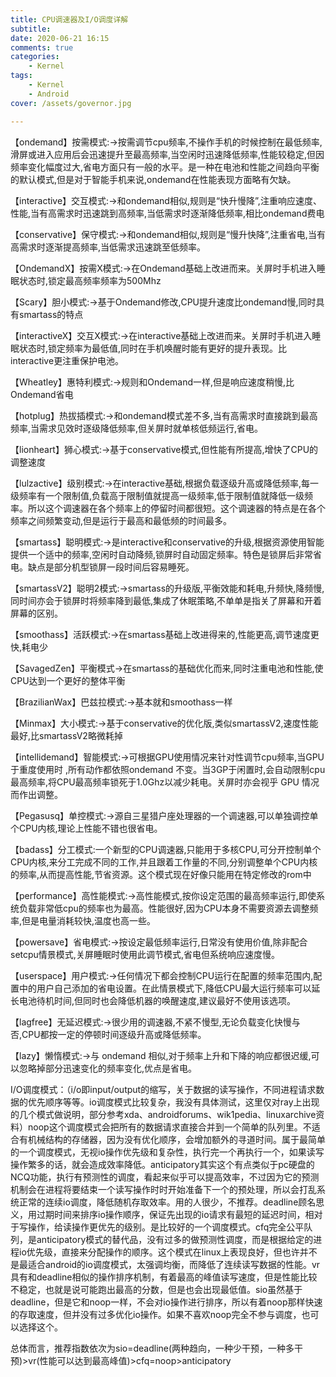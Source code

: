 ```yaml
---
title: CPU调速器及I/O调度详解
subtitle:
date: 2020-06-21 16:15
comments: true
categories:
    - Kernel
tags:
    - Kernel
    - Android
cover: /assets/governor.jpg

---
```

【ondemand】按需模式:→按需调节cpu频率,不操作手机的时候控制在最低频率,滑屏或进入应用后会迅速提升至最高频率,当空闲时迅速降低频率,性能较稳定,但因频率变化幅度过大,省电方面只有一般的水平。是一种在电池和性能之间趋向平衡的默认模式,但是对于智能手机来说,ondemand在性能表现方面略有欠缺。

【interactive】交互模式:→和ondemand相似,规则是“快升慢降”,注重响应速度、性能,当有高需求时迅速跳到高频率,当低需求时逐渐降低频率,相比ondemand费电

【conservative】保守模式:→和ondemand相似,规则是“慢升快降”,注重省电,当有高需求时逐渐提高频率,当低需求迅速跳至低频率。

【OndemandX】按需X模式:→在Ondemand基础上改进而来。关屏时手机进入睡眠状态时,锁定最高频率频率为500Mhz

【Scary】胆小模式:→基于Ondemand修改,CPU提升速度比ondemand慢,同时具有smartass的特点

【interactiveX】交互X模式:→在interactive基础上改进而来。关屏时手机进入睡眠状态时,锁定频率为最低值,同时在手机唤醒时能有更好的提升表现。比interactive更注重保护电池。

【Wheatley】惠特利模式:→规则和Ondemand一样,但是响应速度稍慢,比Ondemand省电

【hotplug】热拔插模式:→和ondemand模式差不多,当有高需求时直接跳到最高频率,当需求见效时逐级降低频率,但关屏时就单核低频运行,省电。

【lionheart】狮心模式:→基于conservative模式,但性能有所提高,增快了CPU的调整速度

【lulzactive】级别模式:→在interactive基础,根据负载逐级升高或降低频率,每一级频率有一个限制值,负载高于限制值就提高一级频率,低于限制值就降低一级频率。所以这个调速器在各个频率上的停留时间都很短。这个调速器的特点是在各个频率之间频繁变动,但是运行于最高和最低频的时间最多。

【smartass】聪明模式:→是interactive和conservative的升级,根据资源使用智能提供一个适中的频率,空闲时自动降频,锁屏时自动固定频率。特色是锁屏后非常省电。缺点是部分机型锁屏一段时间后容易睡死。

【smartassV2】聪明2模式:→smartass的升级版,平衡效能和耗电,升频快,降频慢,同时间亦会于锁屏时将频率降到最低,集成了休眠策略,不单单是指关了屏幕和开着屏幕的区别。

【smoothass】活跃模式:→在smartass基础上改进得来的,性能更高,调节速度更快,耗电少

【SavagedZen】平衡模式→在smartass的基础优化而来,同时注重电池和性能,使CPU达到一个更好的整体平衡

【BrazilianWax】巴兹拉模式:→基本就和smoothass一样

【Minmax】大小模式:→基于conservative的优化版,类似smartassV2,速度性能最好,比smartassV2略微耗掉

【intellidemand】智能模式:→可根据GPU使用情况来针对性调节cpu频率,当GPU于重度使用时 ,所有动作都依照ondemand 不变。当3GP于闲置时,会自动限制cpu最高频率,将CPU最高频率锁死于1.0Ghz以减少耗电。关屏时亦会视乎 GPU 情况而作出调整。

【Pegasusq】单控模式:→源自三星猎户座处理器的一个调速器,可以单独调控单个CPU内核,理论上性能不错也很省电。

【badass】分工模式:一个新型的CPU调速器,只能用于多核CPU,可分开控制单个CPU内核,来分工完成不同的工作,并且跟着工作量的不同,分别调整单个CPU内核的频率,从而提高性能,节省资源。这个模式现在好像只能用在特定修改的rom中

【performance】高性能模式:→高性能模式,按你设定范围的最高频率运行,即使系统负载非常低cpu的频率也为最高。性能很好,因为CPU本身不需要资源去调整频率,但是电量消耗较快,温度也高一些。

【powersave】省电模式:→按设定最低频率运行,日常没有使用价值,除非配合setcpu情景模式,关屏睡眠时使用此调节模式,省电但系统响应速度慢。

【userspace】用户模式:→任何情况下都会控制CPU运行在配置的频率范围内,配置中的用户自己添加的省电设置。在此情景模式下,降低CPU最大运行频率可以延长电池待机时间,但同时也会降低机器的唤醒速度,建议最好不使用该选项。

【lagfree】无延迟模式:→很少用的调速器,不紧不慢型,无论负载变化快慢与否,CPU都按一定的停顿时间逐级升高或降低频率。

【lazy】懒惰模式:→与 ondemand 相似,对于频率上升和下降的响应都很迟缓,可以忽略掉部分迅速变化的频率变化,优点是省电。

I/O调度模式：（i/o即input/output的缩写，关于数据的读写操作，不同进程请求数据的优先顺序等等。io调度模式比较复杂，我没有具体测试，这里仅对ray上出现的几个模式做说明，部分参考xda、androidforums、wik1pedia、linuxarchive资料）noop这个调度模式会把所有的数据请求直接合并到一个简单的队列里。不适合有机械结构的存储器，因为没有优化顺序，会增加额外的寻道时间。属于最简单的一个调度模式，无视io操作优先级和复杂性，执行完一个再执行一个，如果读写操作繁多的话，就会造成效率降低。anticipatory其实这个有点类似于pc硬盘的NCQ功能，执行有预测性的调度，看起来似乎可以提高效率，不过因为它的预测机制会在进程将要结束一个读写操作时时开始准备下一个的预处理，所以会打乱系统正常的连续io调度，降低随机存取效率。用的人很少，不推荐。deadline顾名思义，用过期时间来排序io操作顺序，保证先出现的io请求有最短的延迟时间，相对于写操作，给读操作更优先的级别。是比较好的一个调度模式。cfq完全公平队列，是anticipatory模式的替代品，没有过多的做预测性调度，而是根据给定的进程io优先级，直接来分配操作的顺序。这个模式在linux上表现良好，但也许并不是最适合android的io调度模式，太强调均衡，而降低了连续读写数据的性能。vr具有和deadline相似的操作排序机制，有着最高的峰值读写速度，但是性能比较不稳定，也就是说可能跑出最高的分数，但是也会出现最低值。sio虽然基于deadline，但是它和noop一样，不会对io操作进行排序，所以有着noop那样快速的存取速度，但并没有过多优化io操作。如果不喜欢noop完全不参与调度，也可以选择这个。

总体而言，推荐指数依次为sio=deadline(两种趋向，一种少干预，一种多干预)>vr(性能可以达到最高峰值)>cfq=noop>anticipatory